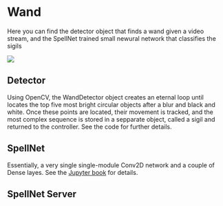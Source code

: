 # Wand

Here you can find the detector object that finds a wand given a video stream, and the SpellNet trained small newural network that classifies the sigils

![](https://i.imgur.com/uQiWFLs.png)

## Detector

Using OpenCV, the WandDetector object creates an eternal loop until locates  the top five most bright circular objects after a blur and black and white.
Once these points are located, their movement is tracked, and the most complex sequence is stored in a sepparate object, called a sigil and returned to the controller.
See the code for further details.


## SpellNet

Essentially, a very single single-module Conv2D network and a couple of Dense layes. See the [Jupyter book](./spell_net/spell_net.ipynb) for details.

## SpellNet Server

